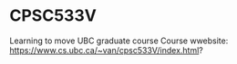 # CPSC533V
Learning to move UBC graduate course 
Course wwebsite: https://www.cs.ubc.ca/~van/cpsc533V/index.html?
